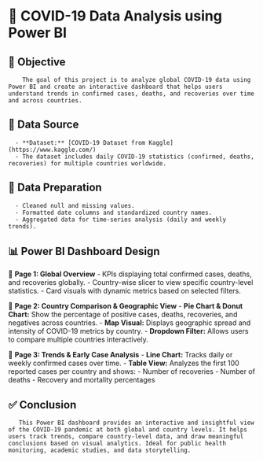 # 🦠 COVID-19 Data Analysis using Power BI
## 📌 Objective
        The goal of this project is to analyze global COVID-19 data using Power BI and create an interactive dashboard that helps users understand trends in confirmed cases, deaths, and recoveries over time and across countries.
## 📂 Data Source
      - **Dataset:** [COVID-19 Dataset from Kaggle](https://www.kaggle.com/)
      - The dataset includes daily COVID-19 statistics (confirmed, deaths, recoveries) for multiple countries worldwide.
## 🧹 Data Preparation
      - Cleaned null and missing values.
      - Formatted date columns and standardized country names.
      - Aggregated data for time-series analysis (daily and weekly trends).
## 📊 Power BI Dashboard Design

🔹 **Page 1: Global Overview**
      - KPIs displaying total confirmed cases, deaths, and recoveries globally.
      - Country-wise slicer to view specific country-level statistics.
      - Card visuals with dynamic metrics based on selected filters.

🔹 **Page 2: Country Comparison & Geographic View**
      - **Pie Chart & Donut Chart:** Show the percentage of positive cases, deaths, recoveries, and negatives across countries.
      - **Map Visual:** Displays geographic spread and intensity of COVID-19 metrics by country.
      - **Dropdown Filter:** Allows users to compare multiple countries interactively.

🔹 **Page 3: Trends & Early Case Analysis**
      - **Line Chart:** Tracks daily or weekly confirmed cases over time.
      - **Table View:** Analyzes the first 100 reported cases per country and shows:
      - Number of recoveries
      - Number of deaths
      - Recovery and mortality percentages
## ✅ Conclusion
       This Power BI dashboard provides an interactive and insightful view of the COVID-19 pandemic at both global and country levels. It helps users track trends, compare country-level data, and draw meaningful conclusions based on visual analytics. Ideal for public health monitoring, academic studies, and data storytelling.
